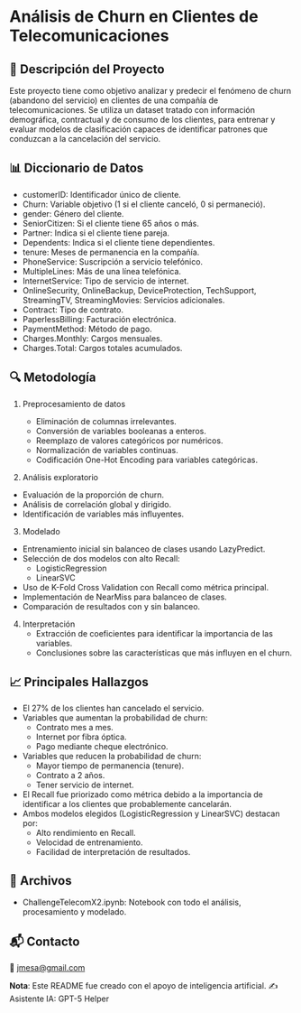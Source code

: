# Análisis de Churn en Clientes de Telecomunicaciones

## 📄 Descripción del Proyecto
Este proyecto tiene como objetivo analizar y predecir el fenómeno de churn (abandono del servicio) en clientes de una compañía de telecomunicaciones.
Se utiliza un dataset tratado con información demográfica, contractual y de consumo de los clientes, para entrenar y evaluar modelos de clasificación capaces de identificar patrones que conduzcan a la cancelación del servicio.

## 📊 Diccionario de Datos

  - customerID: Identificador único de cliente.
  - Churn: Variable objetivo (1 si el cliente canceló, 0 si permaneció).
  - gender: Género del cliente.
  - SeniorCitizen: Si el cliente tiene 65 años o más.
  - Partner: Indica si el cliente tiene pareja.
  - Dependents: Indica si el cliente tiene dependientes.
  - tenure: Meses de permanencia en la compañía.
  - PhoneService: Suscripción a servicio telefónico.
  - MultipleLines: Más de una línea telefónica.
  - InternetService: Tipo de servicio de internet.
  - OnlineSecurity, OnlineBackup, DeviceProtection, TechSupport, StreamingTV, StreamingMovies: Servicios adicionales.
  - Contract: Tipo de contrato.
  - PaperlessBilling: Facturación electrónica.
  - PaymentMethod: Método de pago.
  - Charges.Monthly: Cargos mensuales.
  - Charges.Total: Cargos totales acumulados.

## 🔍 Metodología

1. Preprocesamiento de datos
   - Eliminación de columnas irrelevantes.
   - Conversión de variables booleanas a enteros.
   - Reemplazo de valores categóricos por numéricos.
   - Normalización de variables continuas.
   - Codificación One-Hot Encoding para variables categóricas.

2. Análisis exploratorio
  - Evaluación de la proporción de churn.
  - Análisis de correlación global y dirigido.
  - Identificación de variables más influyentes.

3. Modelado
  - Entrenamiento inicial sin balanceo de clases usando LazyPredict.
  - Selección de dos modelos con alto Recall:
     - LogisticRegression
     - LinearSVC
  - Uso de K-Fold Cross Validation con Recall como métrica principal.
  - Implementación de NearMiss para balanceo de clases.
  - Comparación de resultados con y sin balanceo.

4. Interpretación
   - Extracción de coeficientes para identificar la importancia de las variables.
   - Conclusiones sobre las características que más influyen en el churn.

## 📈 Principales Hallazgos
   - El 27% de los clientes han cancelado el servicio.
   - Variables que aumentan la probabilidad de churn:
     - Contrato mes a mes.
     - Internet por fibra óptica.
     - Pago mediante cheque electrónico.
  - Variables que reducen la probabilidad de churn:
     - Mayor tiempo de permanencia (tenure).
     - Contrato a 2 años.
     - Tener servicio de internet.
  - El Recall fue priorizado como métrica debido a la importancia de identificar a los clientes que probablemente cancelarán.
  - Ambos modelos elegidos (LogisticRegression y LinearSVC) destacan por:
    - Alto rendimiento en Recall.
    - Velocidad de entrenamiento.
    - Facilidad de interpretación de resultados.

## 📂 Archivos
- ChallengeTelecomX2.ipynb: Notebook con todo el análisis, procesamiento y modelado.

## 📬 Contacto
📧 jmesa@gmail.com

**Nota**: Este README fue creado con el apoyo de inteligencia artificial.
✍️ Asistente IA: GPT-5 Helper
